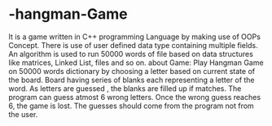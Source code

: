 # -hangman-Game
It is a game written in C++ programming Language by making use of OOPs Concept. There is use of user defined data type containing multiple fields. An algorithm is used to run 50000 words of file based on data structures like matrices, Linked List, files and so on. 
about Game: Play Hangman Game on 50000 words dictionary by choosing a letter based on current state of the board. Board having series of blanks each representing a letter of the word. As letters are guessed , the blanks are filled up if matches. The program can guess atmost 6 wrong letters. Once the wrong guess reaches 6, the game is lost. The guesses should come from the program not from the user.
